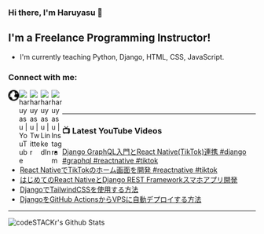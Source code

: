 ### Hi there, I'm Haruyasu 👋

## I'm a Freelance Programming Instructor!
- I'm currently teaching Python, Django, HTML, CSS, JavaScript.

### Connect with me:

[<img align="left" alt="harusoft.net" width="22px" src="https://raw.githubusercontent.com/iconic/open-iconic/master/svg/globe.svg" />][website]
[<img align="left" alt="haruyasu | YouTube" width="22px" src="https://cdn.jsdelivr.net/npm/simple-icons@v3/icons/youtube.svg" />][youtube]
[<img align="left" alt="haruyasu | Twitter" width="22px" src="https://cdn.jsdelivr.net/npm/simple-icons@v3/icons/twitter.svg" />][twitter]
[<img align="left" alt="haruyasu | LinkedIn" width="22px" src="https://cdn.jsdelivr.net/npm/simple-icons@v3/icons/linkedin.svg" />][linkedin]
[<img align="left" alt="haruyasu | Instagram" width="22px" src="https://cdn.jsdelivr.net/npm/simple-icons@v3/icons/instagram.svg" />][instagram]

<br />
<br />

---

### 📺 Latest YouTube Videos
<!-- YOUTUBE:START -->
- [Django GraphQL入門とReact Native&lpar;TikTok&rpar;連携 #django #graphql #reactnative #tiktok](https://www.youtube.com/watch?v=W5ma8ySG-fo)
- [React NativeでTikTokのホーム画面を開発 #reactnative  #tiktok](https://www.youtube.com/watch?v=z8mF0ETrNbI)
- [はじめてのReact NativeとDjango REST Frameworkスマホアプリ開発](https://www.youtube.com/watch?v=CWVKWtb2UZk)
- [DjangoでTailwindCSSを使用する方法](https://www.youtube.com/watch?v=Piew13LGj_o)
- [DjangoをGitHub ActionsからVPSに自動デプロイする方法](https://www.youtube.com/watch?v=oMuroQTEXf8)
<!-- YOUTUBE:END -->

---

<img align="left" alt="codeSTACKr's Github Stats" src="https://github-readme-stats.vercel.app/api?username=haruyasu&show_icons=true&hide_border=true" />

[website]: https://harusoft.net/
[twitter]: https://twitter.com/hathle
[youtube]: https://www.youtube.com/channel/UCjpXqPZM1UPJoiyNVUTixqQ/
[instagram]: https://www.instagram.com/hathle/
[linkedin]: https://www.linkedin.com/in/haruyasu/
